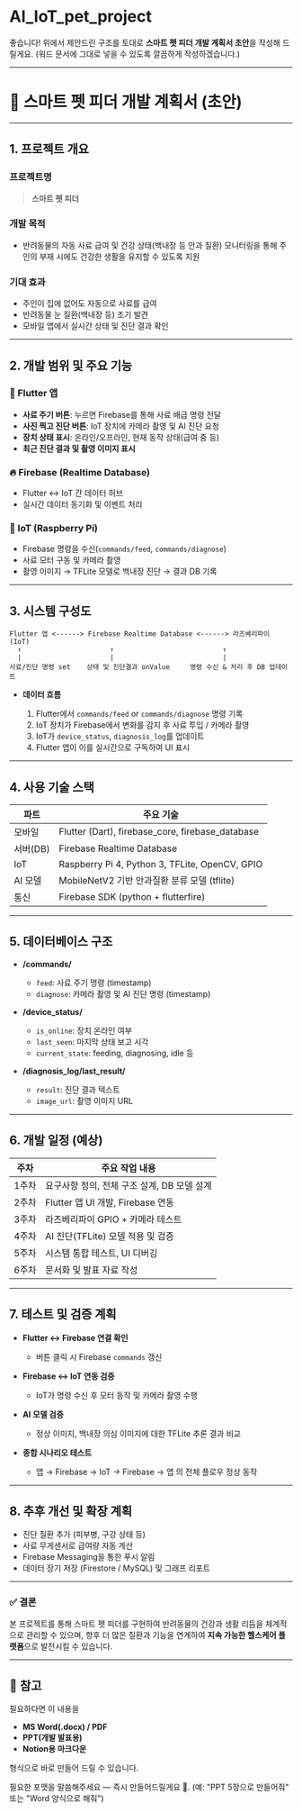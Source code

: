 # AI_IoT_pet_project
좋습니다!
위에서 제안드린 구조를 토대로 **스마트 펫 피더 개발 계획서 초안**을 작성해 드릴게요.
(워드 문서에 그대로 넣을 수 있도록 깔끔하게 작성하겠습니다.)

---

# 📑 스마트 펫 피더 개발 계획서 (초안)

---

## 1. 프로젝트 개요

### 프로젝트명

> **스마트 펫 피더**

### 개발 목적

* 반려동물의 자동 사료 급여 및 건강 상태(백내장 등 안과 질환) 모니터링을 통해
  주인의 부재 시에도 건강한 생활을 유지할 수 있도록 지원

### 기대 효과

* 주인이 집에 없어도 자동으로 사료를 급여
* 반려동물 눈 질환(백내장 등) 조기 발견
* 모바일 앱에서 실시간 상태 및 진단 결과 확인

---

## 2. 개발 범위 및 주요 기능

### 📱 Flutter 앱

* **사료 주기 버튼**: 누르면 Firebase를 통해 사료 배급 명령 전달
* **사진 찍고 진단 버튼**: IoT 장치에 카메라 촬영 및 AI 진단 요청
* **장치 상태 표시**: 온라인/오프라인, 현재 동작 상태(급여 중 등)
* **최근 진단 결과 및 촬영 이미지 표시**

### 🔥 Firebase (Realtime Database)

* Flutter ↔ IoT 간 데이터 허브
* 실시간 데이터 동기화 및 이벤트 처리

### 🤖 IoT (Raspberry Pi)

* Firebase 명령을 수신(`commands/feed`, `commands/diagnose`)
* 사료 모터 구동 및 카메라 촬영
* 촬영 이미지 → TFLite 모델로 백내장 진단 → 결과 DB 기록

---

## 3. 시스템 구성도

```
Flutter 앱 <------> Firebase Realtime Database <------> 라즈베리파이 (IoT)
  ↑                      ↑                           ↑
  |                      |                           |
사료/진단 명령 set    상태 및 진단결과 onValue     명령 수신 & 처리 후 DB 업데이트
```

* **데이터 흐름**

  1. Flutter에서 `commands/feed` or `commands/diagnose` 명령 기록
  2. IoT 장치가 Firebase에서 변화를 감지 후 사료 투입 / 카메라 촬영
  3. IoT가 `device_status`, `diagnosis_log`를 업데이트
  4. Flutter 앱이 이를 실시간으로 구독하여 UI 표시

---

## 4. 사용 기술 스택

| 파트     | 주요 기술                                              |
| ------ | -------------------------------------------------- |
| 모바일    | Flutter (Dart), firebase\_core, firebase\_database |
| 서버(DB) | Firebase Realtime Database                         |
| IoT    | Raspberry Pi 4, Python 3, TFLite, OpenCV, GPIO     |
| AI 모델  | MobileNetV2 기반 안과질환 분류 모델 (tflite)                 |
| 통신     | Firebase SDK (python + flutterfire)                |

---

## 5. 데이터베이스 구조

* **/commands/**

  * `feed`: 사료 주기 명령 (timestamp)
  * `diagnose`: 카메라 촬영 및 AI 진단 명령 (timestamp)

* **/device\_status/**

  * `is_online`: 장치 온라인 여부
  * `last_seen`: 마지막 상태 보고 시각
  * `current_state`: feeding, diagnosing, idle 등

* **/diagnosis\_log/last\_result/**

  * `result`: 진단 결과 텍스트
  * `image_url`: 촬영 이미지 URL

---

## 6. 개발 일정 (예상)

| 주차  | 주요 작업 내용                     |
| --- | ---------------------------- |
| 1주차 | 요구사항 정의, 전체 구조 설계, DB 모델 설계  |
| 2주차 | Flutter 앱 UI 개발, Firebase 연동 |
| 3주차 | 라즈베리파이 GPIO + 카메라 테스트        |
| 4주차 | AI 진단(TFLite) 모델 적용 및 검증     |
| 5주차 | 시스템 통합 테스트, UI 디버깅           |
| 6주차 | 문서화 및 발표 자료 작성               |

---

## 7. 테스트 및 검증 계획

* **Flutter ↔ Firebase 연결 확인**

  * 버튼 클릭 시 Firebase `commands` 갱신
* **Firebase ↔ IoT 연동 검증**

  * IoT가 명령 수신 후 모터 동작 및 카메라 촬영 수행
* **AI 모델 검증**

  * 정상 이미지, 백내장 의심 이미지에 대한 TFLite 추론 결과 비교
* **종합 시나리오 테스트**

  * 앱 → Firebase → IoT → Firebase → 앱 의 전체 플로우 정상 동작

---

## 8. 추후 개선 및 확장 계획

* 진단 질환 추가 (피부병, 구강 상태 등)
* 사료 무게센서로 급여량 자동 계산
* Firebase Messaging을 통한 푸시 알림
* 데이터 장기 저장 (Firestore / MySQL) 및 그래프 리포트

---

### ✅ 결론

본 프로젝트를 통해 스마트 펫 피더를 구현하여
반려동물의 건강과 생활 리듬을 체계적으로 관리할 수 있으며,
향후 더 많은 질환과 기능을 연계하여 **지속 가능한 헬스케어 플랫폼**으로 발전시킬 수 있습니다.

---

## 📌 참고

필요하다면 이 내용을

* **MS Word(.docx) / PDF**
* **PPT(개발 발표용)**
* **Notion용 마크다운**

형식으로 바로 만들어 드릴 수 있습니다.

필요한 포맷을 말씀해주세요 — 즉시 만들어드릴게요 🚀.
(예: "PPT 5장으로 만들어줘" 또는 "Word 양식으로 해줘")
